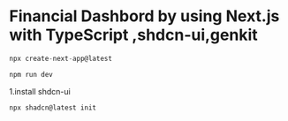 # Financial Dashbord by using Next.js with TypeScript ,shdcn-ui,genkit

```js
npx create-next-app@latest
```

```js
npm run dev
```

1.install shdcn-ui

```js
npx shadcn@latest init
```
